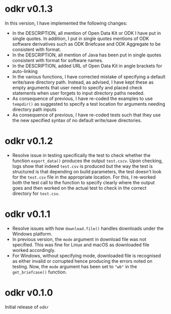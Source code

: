 # odkr v0.1.3
In this version, I have implemented the following changes:

* In the DESCRIPTION, all mention of Open Data Kit or ODK I have put in single quotes. In addition,
I put in single quotes mentions of ODK software derivatives such as ODK Briefcase
and ODK Aggregate to be consistent with format.
* In the DESCRIPTION, all mention of Java has been put in single quotes consistent
with format for software names.
* In the DESCRIPTION, added URL of Open Data Kit in angle brackets for auto-linking
* In the various functions, I have corrected mistake of specifying a default
write/save directory path. Instead, as advised, I have kept these as empty arguments
that user need to specify and placed check statements when user forgets to input
directory paths needed.
* As consequence of previous, I have re-coded the examples to use `tempdir()` as
suggested to specify a test location for arguments needing directory path inputs
* As consequence of previous, I have re-coded tests such that they use the new
specified syntax of no default write/save directories.


# odkr v0.1.2
* Resolve issue in testing specifically the test to check whether the function 
`export_data()` produces the output `test.cscv`. Upon checking, logs show that 
indeed `test.csv` is produced but the way the test is structured is that depending 
on build parameters, the test doesn't look for the `test.csv` file in the appropriate
location. For this, I re-worked both the test call to the function to specify
clearly where the output goes and then worked on the actual test to check in the
correct directory for `test.csv`.

# odkr v0.1.1
* Resolve issues with how `download.file()` handles downloads under the Windows
platform.
* In previous version, the `mode` argument in download file was not
specified. This was fine for Linux and macOS as downloaded file worked accordingly.
* For Windows, without specifying mode, downloaded file is recognised as either
invalid or corrupted hence producing the errors noted on testing. Now, the
`mode` argument has been set to `"wb"` in the `get_briefcase()` function.

# odkr v0.1.0
Initial release of `odkr`
